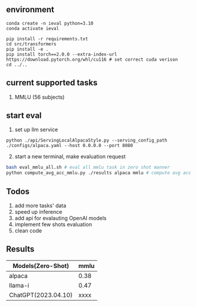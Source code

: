 ## environment
```
conda create -n ieval python=3.10
conda activate ieval

pip install -r requirements.txt
cd src/transformers
pip install -e .
pip install torch==2.0.0 --extra-index-url https://download.pytorch.org/whl/cu116 # set correct cuda verison
cd ../..
```

## current supported tasks
1. MMLU (56 subjects)

## start eval

1. set up llm service
```
python ./api/ServingLocalAlpacaStyle.py --serving_config_path ./configs/alpaca.yaml --host 0.0.0.0 --port 8080
```

2. start a new terminal, make evaluation request
```bash
bash eval_mmlu_all.sh # eval all mmlu task in zero shot manner
python compute_avg_acc_mmlu.py ./results alpaca mmlu # compute avg acc on all mmlu tasks
```

## Todos

1. add more tasks' data
2. speed up inference
3. add api for evalauting OpenAI models
4. implement few shots evaluation
5. clean code



## Results
| Models(Zero-Shot)   | mmlu |
|---------------------|----------------|
| alpaca              | 0.38           | 
| llama-i             | 0.47           |
| ChatGPT(2023.04.10) | xxxx           |

